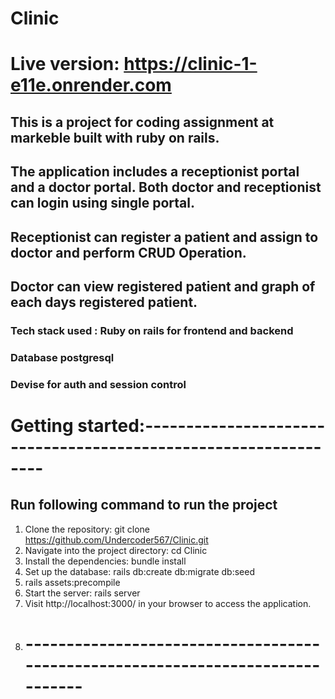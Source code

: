 # Clinic
# Live version: https://clinic-1-e11e.onrender.com

## This is a project for coding assignment at markeble built with ruby on rails.
## The application includes a receptionist portal and a doctor portal. Both doctor and receptionist can login using single portal.
## Receptionist can register a patient and assign to doctor and perform CRUD Operation.
## Doctor can view registered patient and graph of each days registered patient.

### Tech stack used : Ruby on rails for frontend and backend
### Database postgresql
### Devise for auth and session control

# Getting started:----------------------------------------------------------------
## Run following command to run the project
1. Clone the repository: git clone https://github.com/Undercoder567/Clinic.git
2. Navigate into the project directory: cd Clinic
3. Install the dependencies: bundle install
4. Set up the database: rails db:create db:migrate db:seed
5. rails assets:precompile
6. Start the server: rails server
7. Visit http://localhost:3000/ in your browser to access the application. 
8. # -------------------------------------------------------------------------------
 

